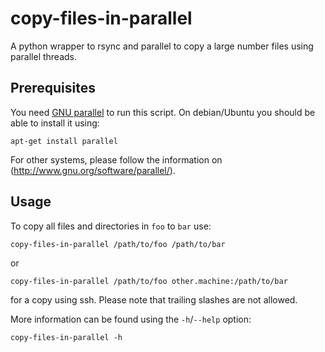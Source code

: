 copy-files-in-parallel
======================

A python wrapper to rsync and parallel to copy a large number files using parallel threads.

Prerequisites
-------------

You need [GNU parallel](http://www.gnu.org/software/parallel/) to run this script. On debian/Ubuntu you should be able to install it using:

```
apt-get install parallel
```

For other systems, please follow the information on (http://www.gnu.org/software/parallel/).

Usage
-----

To copy all files and directories in `foo` to `bar` use:

```
copy-files-in-parallel /path/to/foo /path/to/bar
```
or

```
copy-files-in-parallel /path/to/foo other.machine:/path/to/bar
```

for a copy using ssh. Please note that trailing slashes are not allowed.

More information can be found using the `-h`/`--help` option:

```
copy-files-in-parallel -h
```
